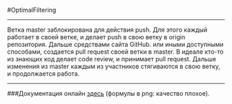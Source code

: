 #OptimalFiltering

***

Ветка master заблокирована для действия push. Для этого каждый работает в своей ветке, и делает push в свою ветку в origin репозитория. Дальше средствами сайта GitHub. или иными доступными способами, создается pull request своей ветки в master. В идеале кто-то из знающих код делает code review, и принимает pull request. Дальше изменения из master каждым из участников стягиваются в свою ветку, и продолжается работа. 

***

###Документация онлайн [здесь](https://RudenkoEA.github.io) (формулы в png: качество плохое).
